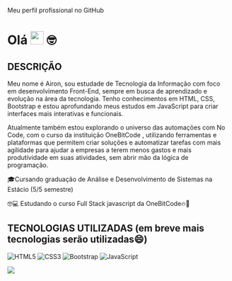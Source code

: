Meu perfil profissional no GitHub

# Olá <img src="https://media.giphy.com/media/hvRJCLFzcasrR4ia7z/giphy.gif" width="30"> 🤓

## DESCRIÇÃO

Meu nome é Airon, sou estudade de Tecnologia da Informação com foco em desenvolvimento Front-End, sempre em busca de aprendizado e evolução na área da tecnologia. Tenho conhecimentos em HTML, CSS, Bootstrap e estou aprofundando meus estudos em JavaScript para criar interfaces mais interativas e funcionais.

Atualmente também estou explorando o universo das automações com No Code, com o curso da instituição OneBitCode , utilizando ferramentas e plataformas que permitem criar soluções e automatizar tarefas com mais agilidade para ajudar a empresas a terem menos gastos e mais produtividade em suas atividades, sem abrir mão da lógica de programação.

🎓Cursando graduação de Análise e Desenvolvimento de Sistemas na Estácio (5/5 semestre)

🤓💻 Estudando o curso Full Stack javascript da OneBitCode🔥🤘

## TECNOLOGIAS UTILIZADAS (em breve mais tecnologias serão utilizadas😄)

![HTML5](https://img.shields.io/badge/HTML5-E34F26?style=for-the-badge&logo=html5&logoColor=white)
![CSS3](https://img.shields.io/badge/CSS3-1572B6?style=for-the-badge&logo=css3&logoColor=white)
![Bootstrap](https://img.shields.io/badge/Bootstrap-7952B3?style=for-the-badge&logo=bootstrap&logoColor=white)
![JavaScript](https://img.shields.io/badge/JavaScript-F7DF1E?style=for-the-badge&logo=javascript&logoColor=black)

<p align="left">
  <img src="https://github.com/demartini/demartini/blob/master/code.gif">
</p>
